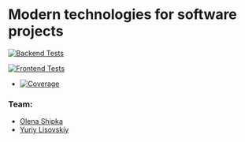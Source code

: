 # Modern technologies for software projects

[![Backend Tests](https://github.com/YuriyLisovskiy/EasyRecycle/actions/workflows/backend-tests.yaml/badge.svg)](https://github.com/YuriyLisovskiy/EasyRecycle/actions/workflows/backend-tests.yaml)

[![Frontend Tests](https://github.com/YuriyLisovskiy/EasyRecycle/actions/workflows/frontend-tests.yaml/badge.svg)](https://github.com/YuriyLisovskiy/EasyRecycle/actions/workflows/frontend-tests.yaml)

* [![Coverage](https://codecov.io/gh/YuriyLisovskiy/EasyRecycle/branch/master/graph/badge.svg?token=6JS87S34XM)](https://codecov.io/gh/YuriyLisovskiy/EasyRecycle)

### Team:
* [Olena Shipka](https://github.com/oshipka)
* [Yuriy Lisovskiy](https://github.com/YuriyLisovskiy)

